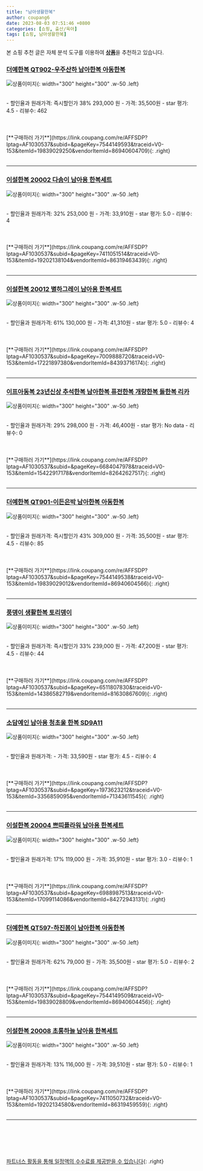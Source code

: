 ```yaml
---
title: "남아생활한복"
author: coupang6
date: 2023-08-03 07:51:46 +0800
categories: [쇼핑, 출산/육아]
tags: [쇼핑, 남아생활한복]
---
```


본 쇼핑 추천 글은 자체 분석 도구를 이용하여 [**상품**](https://link.coupang.com/a/bao1ui)을 추천하고 있습니다.

### [더예한복 QT902-우주산하 남아한복 아동한복](https://link.coupang.com/re/AFFSDP?lptag=AF1030537&subid=&pageKey=7544149593&traceid=V0-153&itemId=19839029250&vendorItemId=86940604709)

![상품이미지](https://thumbnail10.coupangcdn.com/thumbnails/remote/230x230ex/image/vendor_inventory/5dac/199f17221ef5c7b3a5dbcfd9ea39f84d7d3747fe4a8dbef959386ffaa259.jpg){: width="300" height="300" .w-50 .left}


<br>
- 할인율과 원래가격: 즉시할인가 38%  293,000   원
- 가격: 35,500원
- star 평가: 4.5
- 리뷰수: 462
<br>
<br>
<br>
<br>
[**구매하러 가기**](https://link.coupang.com/re/AFFSDP?lptag=AF1030537&subid=&pageKey=7544149593&traceid=V0-153&itemId=19839029250&vendorItemId=86940604709){: .right}
<br>
<br>

---

### [이설한복 20002 다솜이 남아용 한복세트](https://link.coupang.com/re/AFFSDP?lptag=AF1030537&subid=&pageKey=7411051514&traceid=V0-153&itemId=19202138104&vendorItemId=86319463439)

![상품이미지](https://thumbnail10.coupangcdn.com/thumbnails/remote/230x230ex/image/vendor_inventory/76c1/8d191630ef6f43bba1cff89417a7e45705e293b17b81ed673ceda2523ad3.jpg){: width="300" height="300" .w-50 .left}


<br>
- 할인율과 원래가격: 32%  253,000   원
- 가격: 33,910원
- star 평가: 5.0
- 리뷰수: 4
<br>
<br>
<br>
<br>
[**구매하러 가기**](https://link.coupang.com/re/AFFSDP?lptag=AF1030537&subid=&pageKey=7411051514&traceid=V0-153&itemId=19202138104&vendorItemId=86319463439){: .right}
<br>
<br>

---

### [이설한복 20012 별하그레이 남아용 한복세트](https://link.coupang.com/re/AFFSDP?lptag=AF1030537&subid=&pageKey=7009888720&traceid=V0-153&itemId=17221897380&vendorItemId=84393716174)

![상품이미지](https://thumbnail9.coupangcdn.com/thumbnails/remote/230x230ex/image/vendor_inventory/c76a/27048222edea11045656dc8f6bd02302c25c7f7bb4c07e836d1f87d6fab9.jpg){: width="300" height="300" .w-50 .left}


<br>
- 할인율과 원래가격: 61%  130,000   원
- 가격: 41,310원
- star 평가: 5.0
- 리뷰수: 4
<br>
<br>
<br>
<br>
[**구매하러 가기**](https://link.coupang.com/re/AFFSDP?lptag=AF1030537&subid=&pageKey=7009888720&traceid=V0-153&itemId=17221897380&vendorItemId=84393716174){: .right}
<br>
<br>

---

### [이프아동복 23년신상 추석한복 남아한복 퓨전한복 개량한복 돌한복 리카](https://link.coupang.com/re/AFFSDP?lptag=AF1030537&subid=&pageKey=6684047978&traceid=V0-153&itemId=15422917178&vendorItemId=82642627517)

![상품이미지](https://thumbnail9.coupangcdn.com/thumbnails/remote/230x230ex/image/vendor_inventory/ec47/640d6a78d37baaad594fd88e157104f984463109053f7cb3a3d05aaa3eb6.jpg){: width="300" height="300" .w-50 .left}


<br>
- 할인율과 원래가격: 29%  298,000   원
- 가격: 46,400원
- star 평가: No data
- 리뷰수: 0
<br>
<br>
<br>
<br>
[**구매하러 가기**](https://link.coupang.com/re/AFFSDP?lptag=AF1030537&subid=&pageKey=6684047978&traceid=V0-153&itemId=15422917178&vendorItemId=82642627517){: .right}
<br>
<br>

---

### [더예한복 QT901-이든은박 남아한복 아동한복](https://link.coupang.com/re/AFFSDP?lptag=AF1030537&subid=&pageKey=7544149538&traceid=V0-153&itemId=19839029012&vendorItemId=86940604566)

![상품이미지](https://thumbnail10.coupangcdn.com/thumbnails/remote/230x230ex/image/vendor_inventory/9eea/0d5a4d32e431ab2e574144d70ec7c64f5cd9209793e7f9278fac82c8bb72.jpg){: width="300" height="300" .w-50 .left}


<br>
- 할인율과 원래가격: 즉시할인가 43%  309,000   원
- 가격: 35,500원
- star 평가: 4.5
- 리뷰수: 85
<br>
<br>
<br>
<br>
[**구매하러 가기**](https://link.coupang.com/re/AFFSDP?lptag=AF1030537&subid=&pageKey=7544149538&traceid=V0-153&itemId=19839029012&vendorItemId=86940604566){: .right}
<br>
<br>

---

### [풍뎅이 생활한복 토리뎅이](https://link.coupang.com/re/AFFSDP?lptag=AF1030537&subid=&pageKey=6511807830&traceid=V0-153&itemId=14386582719&vendorItemId=81630867609)

![상품이미지](https://thumbnail7.coupangcdn.com/thumbnails/remote/230x230ex/image/vendor_inventory/119f/6fb2217ec6967d2389edd1a29d67d2985701237cf78d36ce0faa13911013.jpg){: width="300" height="300" .w-50 .left}


<br>
- 할인율과 원래가격: 즉시할인가 33%  239,000   원
- 가격: 47,200원
- star 평가: 4.5
- 리뷰수: 44
<br>
<br>
<br>
<br>
[**구매하러 가기**](https://link.coupang.com/re/AFFSDP?lptag=AF1030537&subid=&pageKey=6511807830&traceid=V0-153&itemId=14386582719&vendorItemId=81630867609){: .right}
<br>
<br>

---

### [소담예인 남아용 청초울 한복 SD9A11](https://link.coupang.com/re/AFFSDP?lptag=AF1030537&subid=&pageKey=1973623212&traceid=V0-153&itemId=3356859095&vendorItemId=71343611545)

![상품이미지](https://thumbnail9.coupangcdn.com/thumbnails/remote/230x230ex/image/retail/images/2020/08/18/15/9/0da1fd28-e8e5-4a91-b28b-76c3fe34078f.jpg){: width="300" height="300" .w-50 .left}


<br>
- 할인율과 원래가격: 
- 가격: 33,590원
- star 평가: 4.5
- 리뷰수: 4
<br>
<br>
<br>
<br>
[**구매하러 가기**](https://link.coupang.com/re/AFFSDP?lptag=AF1030537&subid=&pageKey=1973623212&traceid=V0-153&itemId=3356859095&vendorItemId=71343611545){: .right}
<br>
<br>

---

### [이설한복 20004 쁘띠플라워 남아용 한복세트](https://link.coupang.com/re/AFFSDP?lptag=AF1030537&subid=&pageKey=6988987513&traceid=V0-153&itemId=17099114086&vendorItemId=84272943131)

![상품이미지](https://thumbnail6.coupangcdn.com/thumbnails/remote/230x230ex/image/vendor_inventory/007c/f577841827bba4a0c420804bb4348bef4b28214956cb674d2cdd56b4df00.jpg){: width="300" height="300" .w-50 .left}


<br>
- 할인율과 원래가격: 17%  119,000   원
- 가격: 35,910원
- star 평가: 3.0
- 리뷰수: 1
<br>
<br>
<br>
<br>
[**구매하러 가기**](https://link.coupang.com/re/AFFSDP?lptag=AF1030537&subid=&pageKey=6988987513&traceid=V0-153&itemId=17099114086&vendorItemId=84272943131){: .right}
<br>
<br>

---

### [더예한복 QT597-하진봄이 남아한복 아동한복](https://link.coupang.com/re/AFFSDP?lptag=AF1030537&subid=&pageKey=7544149509&traceid=V0-153&itemId=19839028809&vendorItemId=86940604456)

![상품이미지](https://thumbnail9.coupangcdn.com/thumbnails/remote/230x230ex/image/vendor_inventory/e06f/ee707fd4dd263f9fff85782b0d6dc2edede1a393d2e7c48f625010e0ee59.jpg){: width="300" height="300" .w-50 .left}


<br>
- 할인율과 원래가격: 62%  79,000   원
- 가격: 35,500원
- star 평가: 5.0
- 리뷰수: 2
<br>
<br>
<br>
<br>
[**구매하러 가기**](https://link.coupang.com/re/AFFSDP?lptag=AF1030537&subid=&pageKey=7544149509&traceid=V0-153&itemId=19839028809&vendorItemId=86940604456){: .right}
<br>
<br>

---

### [이설한복 20008 초롱하늘 남아용 한복세트](https://link.coupang.com/re/AFFSDP?lptag=AF1030537&subid=&pageKey=7411050732&traceid=V0-153&itemId=19202134580&vendorItemId=86319459559)

![상품이미지](https://thumbnail8.coupangcdn.com/thumbnails/remote/230x230ex/image/vendor_inventory/b62f/057371f447a2313a0faf374abfa2b61aa110af6765078a5b6346eecaf387.jpg){: width="300" height="300" .w-50 .left}


<br>
- 할인율과 원래가격: 13%  116,000   원
- 가격: 39,510원
- star 평가: 5.0
- 리뷰수: 1
<br>
<br>
<br>
<br>
[**구매하러 가기**](https://link.coupang.com/re/AFFSDP?lptag=AF1030537&subid=&pageKey=7411050732&traceid=V0-153&itemId=19202134580&vendorItemId=86319459559){: .right}
<br>
<br>

---
<br><br><br><br><br> [파트너스 활동을 통해 일정액의 수수료를 제공받을 수 있습니다](https://link.coupang.com/a/bao1ui){: .right}